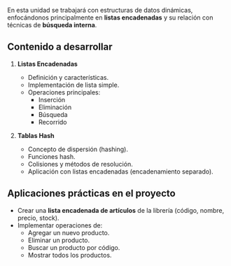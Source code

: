 En esta unidad se trabajará con estructuras de datos dinámicas, enfocándonos principalmente en **listas encadenadas** y su relación con técnicas de **búsqueda interna**.

## Contenido a desarrollar

1. **Listas Encadenadas**
   - Definición y características.
   - Implementación de lista simple.
   - Operaciones principales:
     - Inserción
     - Eliminación
     - Búsqueda
     - Recorrido

2. **Tablas Hash**
   - Concepto de dispersión (hashing).
   - Funciones hash.
   - Colisiones y métodos de resolución.
   - Aplicación con listas encadenadas (encadenamiento separado).

## Aplicaciones prácticas en el proyecto

- Crear una **lista encadenada de artículos** de la librería (código, nombre, precio, stock).
- Implementar operaciones de:
  - Agregar un nuevo producto.
  - Eliminar un producto.
  - Buscar un producto por código.
  - Mostrar todos los productos.
